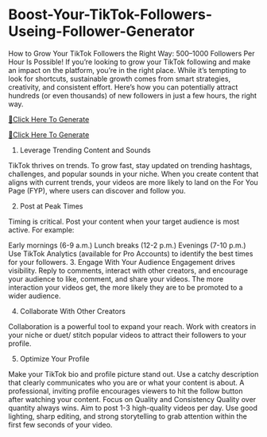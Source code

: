 # Boost-Your-TikTok-Followers-Useing-Follower-Generator

How to Grow Your TikTok Followers the Right Way: 500–1000 Followers Per Hour Is Possible!
If you’re looking to grow your TikTok following and make an impact on the platform, you’re in the right place. While it’s tempting to look for shortcuts, sustainable growth comes from smart strategies, creativity, and consistent effort. Here’s how you can potentially attract hundreds (or even thousands) of new followers in just a few hours, the right way.

[🔗Click Here To Generate](https://shorturl.at/2xDsy)


[🔗Click Here To Generate](https://shorturl.at/2xDsy)


1. Leverage Trending Content and Sounds

TikTok thrives on trends. To grow fast, stay updated on trending hashtags, challenges, and popular sounds in your niche. When you create content that aligns with current trends, your videos are more likely to land on the For You Page (FYP), where users can discover and follow you.

2. Post at Peak Times

Timing is critical. Post your content when your target audience is most active. For example:

Early mornings (6-9 a.m.)
Lunch breaks (12-2 p.m.)
Evenings (7-10 p.m.) Use TikTok Analytics (available for Pro Accounts) to identify the best times for your followers.
3. Engage With Your Audience
Engagement drives visibility. Reply to comments, interact with other creators, and encourage your audience to like, comment, and share your videos. The more interaction your videos get, the more likely they are to be promoted to a wider audience.

4. Collaborate With Other Creators

Collaboration is a powerful tool to expand your reach. Work with creators in your niche or duet/ stitch popular videos to attract their followers to your profile.

5. Optimize Your Profile

Make your TikTok bio and profile picture stand out. Use a catchy description that clearly communicates who you are or what your content is about. A professional, inviting profile encourages viewers to hit the follow button after watching your content.
Focus on Quality and Consistency
Quality over quantity always wins. Aim to post 1-3 high-quality videos per day. Use good lighting, sharp editing, and strong storytelling to grab attention within the first few seconds of your video.
